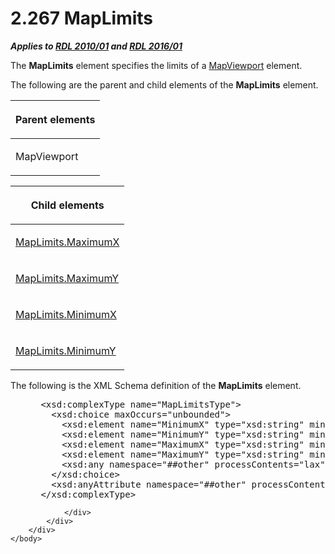 <html dir="LTR" xmlns:mshelp="http://msdn.microsoft.com/mshelp" xmlns:ddue="http://ddue.schemas.microsoft.com/authoring/2003/5" xmlns:xlink="http://www.w3.org/1999/xlink" xmlns:tool="http://www.microsoft.com/tooltip">
    <head>
        <meta http-equiv="Content-Type" content="text/html; CHARSET=utf-8"></meta>
        <meta name="save" content="history"></meta>
        <title>2.267 MapLimits</title>
        <xml>
            <mshelp:toctitle title="2.267 MapLimits"></mshelp:toctitle>
            <mshelp:rltitle title="[MS-RDL]: MapLimits"></mshelp:rltitle>
            <mshelp:keyword index="A" term="161cc5bc-351c-44a2-b603-24cd0871ecbd"></mshelp:keyword>
            <mshelp:attr name="DCSext.ContentType" value="open specification"></mshelp:attr>
            <mshelp:attr name="AssetID" value="161cc5bc-351c-44a2-b603-24cd0871ecbd"></mshelp:attr>
            <mshelp:attr name="TopicType" value="kbRef"></mshelp:attr>
            <mshelp:attr name="DCSext.Title" value="[MS-RDL]: MapLimits" />
        </xml>
    </head>
    <body>
        <div id="header">
            <h1 class="heading">2.267 MapLimits</h1>
        </div>
        <div id="mainSection">
            <div id="mainBody">
                <div id="allHistory" class="saveHistory"></div>
                <div id="sectionSection0" class="section" name="collapseableSection">
                    

<p><b><i>Applies to </i></b><a href="3428e690-a348-4ec7-8a6a-8efb42d2cdee.md"><b><i>RDL 2010/01</i></b></a><b><i>
and </i></b><a href="52ce3983-2bfc-4e72-9359-42aaf5fe4509.md"><b><i>RDL 2016/01</i></b></a></p>

<p>The <b>MapLimits</b> element specifies the limits of a <a href="55679f1a-a5b6-4b08-b284-ff6e27deedb4.md">MapViewport</a> element.</p>

<p>The following are the parent and child elements of the <b>MapLimits</b>
element.</p>

<table>
 <thead>
  <tr>
   <th>
   <p>Parent elements</p>
   </th>
  </tr>
 </thead>
 <tr>
  <td>
  <p>MapViewport</p>
  </td>
 </tr>
</table>

<p> </p>

<table>
 <thead>
  <tr>
   <th>
   <p>Child elements</p>
   </th>
  </tr>
 </thead>
 <tr>
  <td>
  <p><a href="7b10c9c9-849e-447d-8992-4ea975159673.md">MapLimits.MaximumX</a></p>
  </td>
 </tr>
 <tr>
  <td>
  <p><a href="a600fa96-5f78-43d9-ac95-b78267ada7a5.md">MapLimits.MaximumY</a></p>
  </td>
 </tr>
 <tr>
  <td>
  <p><a href="f7ba8cf7-977d-4766-841d-0330ce873429.md">MapLimits.MinimumX</a></p>
  </td>
 </tr>
 <tr>
  <td>
  <p><a href="56f933e5-bdcc-491c-add7-eac6d2573bc2.md">MapLimits.MinimumY</a></p>
  </td>
 </tr>
</table>

<p>The following is the XML Schema definition of the <b>MapLimits</b>
element.</p>

<dl>
<dd>
<div><pre> &lt;xsd:complexType name=&quot;MapLimitsType&quot;&gt;
   &lt;xsd:choice maxOccurs=&quot;unbounded&quot;&gt;
     &lt;xsd:element name=&quot;MinimumX&quot; type=&quot;xsd:string&quot; minOccurs=&quot;0&quot; /&gt;
     &lt;xsd:element name=&quot;MinimumY&quot; type=&quot;xsd:string&quot; minOccurs=&quot;0&quot; /&gt;
     &lt;xsd:element name=&quot;MaximumX&quot; type=&quot;xsd:string&quot; minOccurs=&quot;0&quot; /&gt;
     &lt;xsd:element name=&quot;MaximumY&quot; type=&quot;xsd:string&quot; minOccurs=&quot;0&quot; /&gt;
     &lt;xsd:any namespace=&quot;##other&quot; processContents=&quot;lax&quot; /&gt;
   &lt;/xsd:choice&gt;
   &lt;xsd:anyAttribute namespace=&quot;##other&quot; processContents=&quot;lax&quot; /&gt;
 &lt;/xsd:complexType&gt;
</pre></div>
</dd></dl>


                </div>
            </div>
        </div>
    </body>
</html>